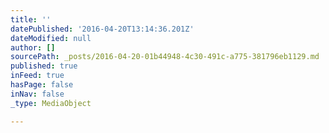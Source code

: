 ```yaml
---
title: ''
datePublished: '2016-04-20T13:14:36.201Z'
dateModified: null
author: []
sourcePath: _posts/2016-04-20-01b44948-4c30-491c-a775-381796eb1129.md
published: true
inFeed: true
hasPage: false
inNav: false
_type: MediaObject

---
```

